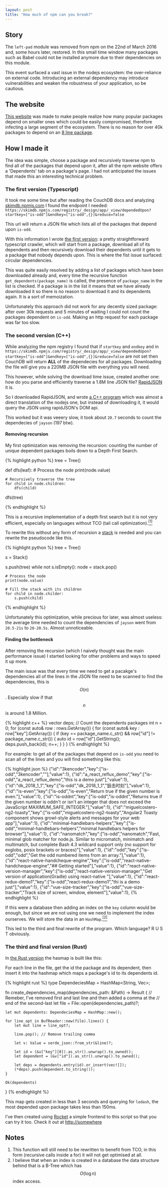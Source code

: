 ```yaml
---
layout: post
title: "How much of npm can you break?"
---
```


## Story

The `left-pad` module was removed from npm on the 22nd of March 2016 and, some
hours later, restored. In this small time window many packages such as Babel
could not be installed anymore due to their dependencies on this module.

This event surfaced a vast issue in the nodejs ecosystem: the over-reliance on
external code. Introducing an external dependency may introduce vulnerabilities
and weaken the robustness of your application, so be cautious.

## The website

[This website](http://somewhere) was made to make people realize how many popular packages depend
on smaller ones which could be easily compromised, therefore infecting a large
segment of the ecosystem. There is no reason for over 40k packages to depend on
an [8 line package](https://github.com/jonschlinkert/is-number/blob/master/index.js).

## How I made it

The idea was simple, choose a package and recursively traverse npm to find all
of the packages that depend upon it, after all the npm website offers a 'Dependents'
tab on a package's page. I had not anticipated the issues that made this an interesting
technical problem.

### The first version (Typescript)

It took me some time but after reading the CouchDB docs and analyzing [skimdb.npmjs.com](https://skimdb.npmjs.com/)
I found the endpoint I needed: `https://skimdb.npmjs.com/registry/_design/app/_view/dependedUpon?startkey=["is-odd"]&endkey=["is-odd",{}]&reduce=false`

This url will return a JSON file which lists all of the packages that depend upon `is-odd`.

With this information I wrote [the first version](https://gist.github.com/mrandri19/90819f8abbc9afb05e0b3b1ff41e3d6f):
a pretty straightforward typescript crawler, which will start from a package,
download all of its dependents and then recursively download their dependents
until it gets to a package that nobody depends upon. This is where the fist
issue surfaced: circular dependencies.

This was quite easily resolved by adding a list of packages which have been
downloaded already and, every time the recursive function `get_dependents(package_name)` is
called, the presence of `package_name` in the list is checked. If a package is
in the list it means that we have already downloaded it so there is no reason to
download it and its dependents again. It is a sort of memoization.

Unfortunately this approach did not work for any decently sized package:
after over 30k requests and 5 minutes of waiting I could not count the
packages dependent on `is-odd`. Making an http request for each package
was far too slow.

### The second version (C++)

While analyzing the npm registry I found that if `startkey` and `endkey` and in
`https://skimdb.npmjs.com/registry/_design/app/_view/dependedUpon?startkey=["is-odd"]&endkey=["is-odd",{}]&reduce=false`
are not set then CouchDB will return **ALL** of the dependecies for all packages.
Downloading the file will give you a 220MB JSON file with everything you will need.

This however, while solving the download time issue, created another one: how
do you parse and efficiently traverse a 1.8M line JSON file? [RapidJSON](http://rapidjson.org/) it is.

So I downloaded RapidJSON, and wrote [a C++ program](https://gist.github.com/mrandri19/5263ee93399c724a019fbc62a1d7a0a4)
which was almost a direct translation of the nodejs one, but instead of downloading it, it would query the JSON
using rapidJSON's DOM api.

This worked but it was veeery slow, it took about `20.7` seconds to count the dependecies
of `jayson` (197 btw).

#### Removing recursion

My first optimization was removing the recursion: counting the number of unique
dependent packages boils down to a Depth First Search.

{% highlight python %}
tree = Tree()

def dfs(leaf):
    # Process the node
    print(node.value)

    # Recursively traverse the tree
    for child in node.children:
        dfs(child)

dfs(tree)

{% endhighlight %}

This is a recursive implementation of a depth first search but it is not very
efficient, especially on languages without TCO (tail call optimization).[<sup>[1]</sup>](#note1)

To rewrite this without any form of recursion a [stack](https://en.wikipedia.org/wiki/Stack_(abstract_data_type))
is needed and you can rewrite the pseudocode like this.

{% highlight python %}
tree = Tree()

s = Stack()

s.push(tree)
while not s.isEmpty():
    node = stack.pop()

    # Process the node
    print(node.value)

    # Fill the stack with its children
    for child in node.childer:
        s.push(child)
{% endhighlight %}

Unfortunately this optimization, while precious for later, was almost useless:
the average time needed to count the dependencies of `jayson` went from `20.5-21s`
to `20-20.5s`. Almost unnoticeable.

#### Finding the bottleneck

After removing the recursion (which I naively thought was the main performance issue) I
started looking for other problems and ways to speed it up more.

The main issue was that every time we need to get a pacakge's dependencies all
of the lines in the JSON file need to be scanned to find the dependencies, this
is $$O(n)$$. Especially slow if that $$n$$ is around 1.8 Million.

{% highlight c++ %}
vector<string> deps;
// Count the dependents packages
int n = 0;
for (const auto& row : rows.GetArray()) {
    for (const auto& key : row["key"].GetArray()) {
        if (key == package_name.c_str() && row["id"] != package_name.c_str()) {
            auto id = row["id"].GetString();
            deps.push_back(id);
            n++;
        }
    }
}
{% endhighlight %}

For example: to get all of the packages that depend on `is-odd` you need to scan
all of the lines and you will find something like this:

{% highlight json %}
{"id":"3kencoder","key":["is-odd","3kencoder",""],"value":1},
{"id":"a_react_reflux_demo","key":["is-odd","a_react_reflux_demo","this is a demo just"],"value":1},
{"id":"dk_2018_1_1","key":["is-odd","dk_2018_1_1","狙击时刻"],"value":1},
{"id":"is-even","key":["is-odd","is-even","Return true if the given number is even."],"value":1},
{"id":"is-oddnt","key":["is-odd","is-oddnt","Returns true if the given number is oddn't or isn't an integer that does not exceed the JavaScript MAXIMUM_SAFE_INTEGER."],"value":1},
{"id":"miguelcostero-ng2-toasty","key":["is-odd","miguelcostero-ng2-toasty","Angular2 Toasty component shows growl-style alerts and messages for your web app"],"value":1},
{"id":"minimal-handlebars-helpers","key":["is-odd","minimal-handlebars-helpers","minimal handlebars helpers for browser"],"value":1},
{"id":"nanomatch","key":["is-odd","nanomatch","Fast, minimal glob matcher for node.js. Similar to micromatch, minimatch and multimatch, but complete Bash 4.3 wildcard support only (no support for exglobs, posix brackets or braces)"],"value":1},
{"id":"odd","key":["is-odd","odd","Get the odd numbered items from an array."],"value":1},
{"id":"react-native-handcheque-engine","key":["is-odd","react-native-handcheque-engine","## Getting started"],"value":1},
{"id":"react-native-version-manager","key":["is-odd","react-native-version-manager","Get version of application(Gradle) using react-native "],"value":1},
{"id":"react-redux-demo1","key":["is-odd","react-redux-demo1","thi is a demo just"],"value":1},
{"id":"vue-size-tracker","key":["is-odd","vue-size-tracker","Track size of screen, window, element"],"value":1},
{% endhighlight %}

If this were a database then adding an index on the `key` column would be enough,
but since we are not using one we need to implement the index ourserves.
We will store the data in an `HashMap`.[<sup>[2]</sup>](#note2)

This led to the third and final rewrite of the program. Which language? R U S T
obviously.

### The third and final version (Rust)

In [the Rust version](https://github.com/mrandri19/jenga) the hasmap is built like this:

For each line in the file, get the id the package and its dependent, then insert
it into the hashmap which maps a package's id to its dependents id.

{% highlight rust %}
type DependeciesMap = HashMap<String, Vec<String>>;

fn create_dependencies_map(dependencies_path: &Path) -> Result<DependeciesMap> {
    // Remeber, I've removed first and last line and then added a comma at the
    // end of the second-last
    let file = File::open(dependencies_path)?;

    let mut dependents: DependeciesMap = HashMap::new();

    for line_opt in BufReader::new(file).lines() {
        let mut line = line_opt?;

        line.pop(); // Remove trailing comma

        let v: Value = serde_json::from_str(&line)?;

        let id = (&v["key"][0]).as_str().unwrap().to_owned();
        let dependent = (&v["id"]).as_str().unwrap().to_owned();

        let deps = dependents.entry(id).or_insert(vec![]);
        (*deps).push(dependent.to_string());
    }

    Ok(dependents)
}
{% endhighlight %}


This map gets created in less than 3 seconds and querying for `lodash`, the
most depended upon package takes less than 150ms.

I've then created using [Rocket](https://rocket.rs) a simple frontend to this
script so that you can try it too. Check it out at [http://somewhere](http://somewhere)

## Notes
<span id="note1"></span>
1. This function will still need to be rewritten to benefit from TCO, in this form (recursive calls inside a for)
it will not get optimised at all.
<span id="note2"></span>
2. I believe that when an index is created in a database the data structure behind that is a B-Tree which has
$$O(\log{n})$$ index access.

<script src="https://cdnjs.cloudflare.com/ajax/libs/mathjax/2.7.0/MathJax.js?config=TeX-AMS-MML_HTMLorMML" type="text/javascript"></script>
